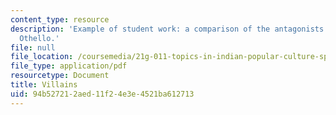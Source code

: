 ```yaml
---
content_type: resource
description: 'Example of student work: a comparison of the antagonists of Omkara and
  Othello.'
file: null
file_location: /coursemedia/21g-011-topics-in-indian-popular-culture-spectacle-masala-and-genre-fall-2006/94b527212aed11f24e3e4521ba612713_MIT21G_011F06_villains.pdf
file_type: application/pdf
resourcetype: Document
title: Villains
uid: 94b52721-2aed-11f2-4e3e-4521ba612713
---
```

